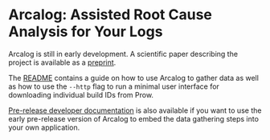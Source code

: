 # Arcalog: Assisted Root Cause Analysis for Your Logs

Arcalog is still in early development. A scientific paper describing the project is available as a [preprint](https://www.techrxiv.org/articles/preprint/Arcalog_Enhancing_Continuous_Integration_Systems_with_Assisted_Root_Cause_Analysis/20689594).

The [README](https://github.com/arcalot/arcalog/blob/main/README.md) contains a guide on how to use Arcalog to gather data as well as how to use the `--http` flag to run a minimal user interface for downloading individual build IDs from Prow.

[Pre-release developer documentation](https://arcalot.io/doc.log.arcalot.io/) is also available if you want to use the early pre-release version of Arcalog to embed the data gathering steps into your own application.
